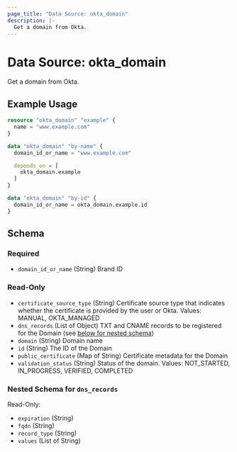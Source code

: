 ```yaml
---
page_title: "Data Source: okta_domain"
description: |-
  Get a domain from Okta.
---
```


# Data Source: okta_domain

Get a domain from Okta.

## Example Usage

```terraform
resource "okta_domain" "example" {
  name = "www.example.com"
}

data "okta_domain" "by-name" {
  domain_id_or_name = "www.example.com"

  depends_on = [
    okta_domain.example
  ]
}

data "okta_domain" "by-id" {
  domain_id_or_name = okta_domain.example.id
}
```

<!-- schema generated by tfplugindocs -->
## Schema

### Required

- `domain_id_or_name` (String) Brand ID

### Read-Only

- `certificate_source_type` (String) Certificate source type that indicates whether the certificate is provided by the user or Okta. Values: MANUAL, OKTA_MANAGED
- `dns_records` (List of Object) TXT and CNAME records to be registered for the Domain (see [below for nested schema](#nestedatt--dns_records))
- `domain` (String) Domain name
- `id` (String) The ID of the Domain
- `public_certificate` (Map of String) Certificate metadata for the Domain
- `validation_status` (String) Status of the domain. Values: NOT_STARTED, IN_PROGRESS, VERIFIED, COMPLETED

<a id="nestedatt--dns_records"></a>
### Nested Schema for `dns_records`

Read-Only:

- `expiration` (String)
- `fqdn` (String)
- `record_type` (String)
- `values` (List of String)


